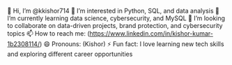 👋 Hi, I’m @kkishor714
👀 I’m interested in Python, SQL, and data analysis
🌱 I’m currently learning data science, cybersecurity, and MySQL
💞️ I’m looking to collaborate on data-driven projects, brand protection, and cybersecurity topics
📫 How to reach me: (https://www.linkedin.com/in/kishor-kumar-1b2308114/)
😄 Pronouns: (Kishor)
⚡ Fun fact: I love learning new tech skills and exploring different career opportunities

<!---
kkishor714/kkishor714 is a ✨ special ✨ repository because its `README.md` (this file) appears on your GitHub profile.
You can click the Preview link to take a look at your changes.
--->
